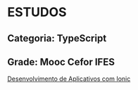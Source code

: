 # ESTUDOS
## Categoria: TypeScript
## Grade: Mooc Cefor IFES
[Desenvolvimento de Aplicativos com Ionic](https://mooc.cefor.ifes.edu.br/moodle/course/view.php?id=126)
